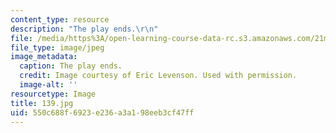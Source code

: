 ```yaml
---
content_type: resource
description: "The play ends.\r\n"
file: /media/https%3A/open-learning-course-data-rc.s3.amazonaws.com/21m-873-theater-arts-topics-suburbia-january-iap-2008/550c688f6923e236a3a198eeb3cf47ff_139.jpg
file_type: image/jpeg
image_metadata:
  caption: The play ends.
  credit: Image courtesy of Eric Levenson. Used with permission.
  image-alt: ''
resourcetype: Image
title: 139.jpg
uid: 550c688f-6923-e236-a3a1-98eeb3cf47ff
---
```

